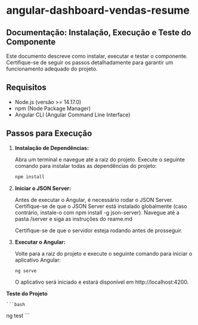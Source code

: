 # angular-dashboard-vendas-resume
## Documentação: Instalação, Execução e Teste do Componente

Este documento descreve como instalar, executar e testar o componente. Certifique-se de seguir os passos detalhadamente para garantir um funcionamento adequado do projeto.

## Requisitos

- Node.js (versão >= 14.17.0)
- npm (Node Package Manager)
- Angular CLI (Angular Command Line Interface)

## Passos para Execução

1. **Instalação de Dependências:**

   Abra um terminal e navegue até a raiz do projeto. Execute o seguinte comando para instalar todas as dependências do projeto:

   ```bash
   npm install
    ```
2. **Iniciar o JSON Server:**

    Antes de executar o Angular, é necessário rodar o JSON Server. Certifique-se de que o JSON Server está instalado globalmente (caso contrário, instale-o com npm install -g json-server). Navegue até a pasta /server e siga as instruções do reame.md

    Certifique-se de que o servidor esteja rodando antes de prosseguir.
    
3. **Executar o Angular:**

    Volte para a raiz do projeto e execute o seguinte comando para iniciar o aplicativo Angular:

    ```bash
   ng serve

    ```

    O aplicativo será iniciado e estará disponível em http://localhost:4200.


**Teste do Projeto**


    ```bash
   ng test
    ```
